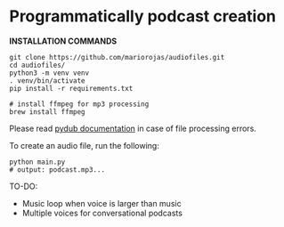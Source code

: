 # Programmatically podcast creation 

**INSTALLATION COMMANDS**

```
git clone https://github.com/mariorojas/audiofiles.git
cd audiofiles/
python3 -m venv venv
. venv/bin/activate
pip install -r requirements.txt

# install ffmpeg for mp3 processing
brew install ffmpeg
```

Please read [pydub documentation](https://github.com/jiaaro/pydub) in case of file processing errors.

To create an audio file, run the following:

```
python main.py
# output: podcast.mp3...
```

TO-DO:
- Music loop when voice is larger than music
- Multiple voices for conversational podcasts
